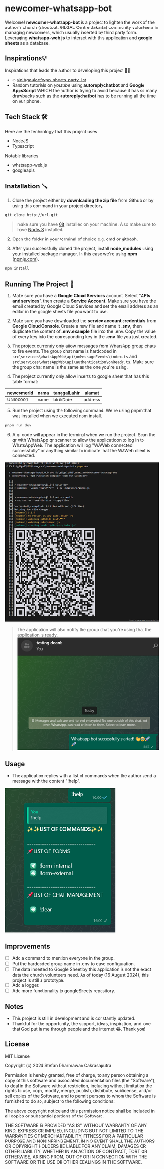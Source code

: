 # newcomer-whatsapp-bot

Welcome! **newcomer-whatsapp-bot** is a project to lighten the work of the author's church (shoutout: GILGAL Centre Jakarta) community volunteers in managing newcomers, which usually inserted by third party form. Leveraging **whatsapp-web.js** to interact with this application and **google sheets** as a database. 

## Inspirations💡

Inspirations that leads the author to developing this project 🚀✨

- 🔥 [vinibgoulart/wpp-sheets-party-list](https://github.com/vinibgoulart/wpp-sheets-party-list/)
- Random tutorials on *youtube* using **autoreplychatbot** and **Google AppsScript** WHICH the author is trying to avoid because it has so many drawbacks such as the **autoreplychatbot** has to be running all the time on our phone.

## Tech Stack 🛠️

Here are the technology that this project uses

- NodeJS
- Typescript

Notable libraries

- whatsapp-web.js
- googleapis 

## Installation 🪛

1. Clone the project  either by **downloading the zip file** from Github or by using this command in your project directory.

```git
git clone http://url.git
```

> make sure you have [Git](https://git-scm.com/) installed on your machine.
> Also make sure to have [NodeJS](https://nodejs.org/en) installed.

2. Open the folder in your terminal of choice e.g. cmd or gitbash.

3. After you successfully cloned the project, install **node_modules** using your installed package manager. In this case we're using **npm** ([npmjs.com](npmjs.com)).

```bash
npm install
```

## Running The Project 🚀

1. Make sure you have a **Google Cloud Services** account. Select "**APIs and services**", then create a **Service Account**. Make sure you have the email created by Google Cloud Services and set the email address as an editor in the google sheets file you want to use.

2. Make sure you have downloaded the **service account credentials** from **Google Cloud Console**. Create a new file and name it **.env**, then duplicate the content of **.env.example** file into the .env. Copy the value of every key into the corresponding key in the **.env** file you just created. 

3. The project currently only allow messages from WhatsApp group chats to fire events. The group chat name is hardcoded in `src\services\whatsAppWeb\api\onMessageEvents\index.ts` and `src\services\whatsAppWeb\api\authentication\onReady.ts`. Make sure the group chat name is the same as the one you're using.

4. The project currently only allow inserts to google sheet that has this table format:

|newcomerId|nama|tanggalLahir|alamat|
|----------|----|------------|------|
|UNI00001|name|birthDate|address|

5. Run the project using the following command. We're using pnpm that was installed when we executed npm install.

```bash
pnpm run dev
```

6. A qr code will appear in the terminal when we run the project. Scan the qr with WhatsApp qr scanner to allow the applicatioon to log in to WhatsAppWeb. The application will log "WAWeb connected successfully" or anything similar to indicate that the WAWeb client is connected.

![alt text](./resources/image.png)

> The application will also notify the group chat you're using that the application is ready.
> ![alt text](./resources/image-1.png)

## Usage

- The application replies with a list of commands when the author send a message with the content "!help".

![alt text](./resources/image-2.png)

## Improvements

- [ ] Add a command to mention everyone in the group.
- [ ] Put the hardcoded group name in .env to ease configuration. 
- [ ] The data inserted to Google Sheet by this application is not the exact data the church volunteers need. As of today (16 August 2024), this project is still a prototype.
- [ ] Add a logger.
- [ ] Add more functionality to googleSheets repository.

## Notes

- This project is still in development and is constantly updated.
- Thankful for the opportunity, the support, ideas, inspiration, and love that God put in me through people and the internet 😂. Thank you!

## License

MIT License

Copyright (c) 2024 Stefan Dharmawan Cakrasaputra

Permission is hereby granted, free of charge, to any person obtaining a copy
of this software and associated documentation files (the "Software"), to deal
in the Software without restriction, including without limitation the rights
to use, copy, modify, merge, publish, distribute, sublicense, and/or sell
copies of the Software, and to permit persons to whom the Software is
furnished to do so, subject to the following conditions:

The above copyright notice and this permission notice shall be included in all
copies or substantial portions of the Software.

THE SOFTWARE IS PROVIDED "AS IS", WITHOUT WARRANTY OF ANY KIND, EXPRESS OR
IMPLIED, INCLUDING BUT NOT LIMITED TO THE WARRANTIES OF MERCHANTABILITY,
FITNESS FOR A PARTICULAR PURPOSE AND NONINFRINGEMENT. IN NO EVENT SHALL THE
AUTHORS OR COPYRIGHT HOLDERS BE LIABLE FOR ANY CLAIM, DAMAGES OR OTHER
LIABILITY, WHETHER IN AN ACTION OF CONTRACT, TORT OR OTHERWISE, ARISING FROM,
OUT OF OR IN CONNECTION WITH THE SOFTWARE OR THE USE OR OTHER DEALINGS IN THE
SOFTWARE.
